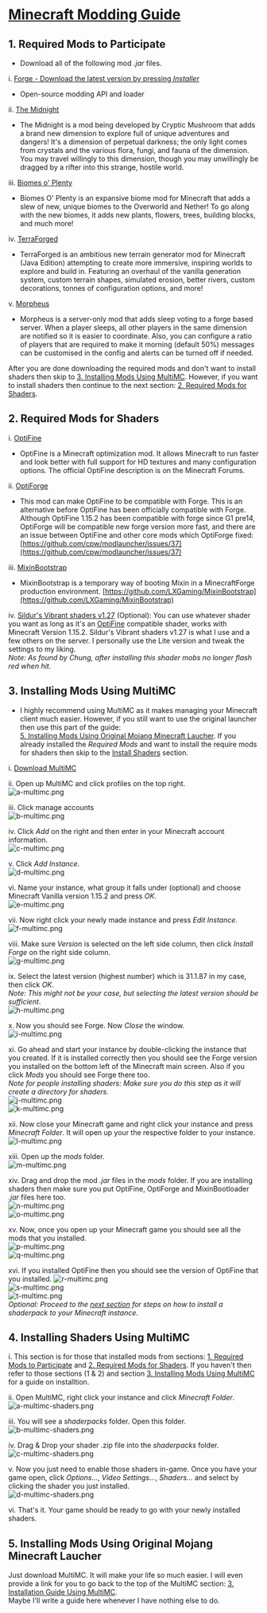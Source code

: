 # <ins>Minecraft Modding Guide</ins>  

## 1. Required Mods to Participate  
* Download all of the following mod _\.jar_ files.  

i. [Forge - Download the latest version by pressing _Installer_](http://files.minecraftforge.net)  
* Open-source modding API and loader

ii. [The Midnight](https://www.curseforge.com/minecraft/mc-mods/the-midnight/files/2942601)  
* The Midnight is a mod being developed by Cryptic Mushroom that adds a brand new dimension to explore full of unique adventures and dangers\! It's a dimension of perpetual darkness; the only light comes from crystals and the various flora, fungi, and fauna of the dimension\. You may travel willingly to this dimension, though you may unwillingly be dragged by a rifter into this strange, hostile world\.  

iii. [Biomes o' Plenty](https://www.curseforge.com/minecraft/mc-mods/biomes-o-plenty/files/2887034)  
* Biomes O' Plenty is an expansive biome mod for Minecraft that adds a slew of new, unique biomes to the Overworld and Nether!  To go along with the new biomes, it adds new plants, flowers, trees, building blocks, and much more\!  

iv. [TerraForged](https://www.curseforge.com/minecraft/mc-mods/terraforged/files/2953095)  
* TerraForged is an ambitious new terrain generator mod for Minecraft \(Java Edition\) attempting to create more immersive,
inspiring worlds to explore and build in\. Featuring an overhaul of the vanilla generation system, custom terrain shapes,
simulated erosion, better rivers, custom decorations, tonnes of configuration options, and more\!  

v. [Morpheus](https://www.curseforge.com/minecraft/mc-mods/morpheus/files/2898972)  
* Morpheus is a server\-only mod that adds sleep voting to a forge based server\. When a player sleeps, all other players in the same dimension are notified so it is easier to coordinate\. Also, you can configure a ratio of players that are required to make it morning \(default 50%\) messages can be customised in the config and alerts can be turned off if needed\.  

After you are done downloading the required mods and don't want to install shaders then skip to [3\. Installing Mods Using MultiMC](#3-installing-mods-using-multimc)\. However, if you want to install shaders then continue to the next section: [2\. Required Mods for Shaders](#2-required-mods-for-shaders)\.  

## 2. Required Mods for Shaders  
i. [OptiFine](https://optifine.net/adloadx?f=preview_OptiFine_1.15.2_HD_U_G1_pre16.jar)  
* OptiFine is a Minecraft optimization mod\. It allows Minecraft to run faster and look better with full support for HD textures and many configuration options\. The official OptiFine description is on the Minecraft Forums\.  

ii. [OptiForge](https://www.curseforge.com/minecraft/mc-mods/optiforge/files/2947809)  
* This mod can make OptiFine to be compatible with Forge\. This is an alternative before OptiFine has been officially compatible with Forge\. Although OptiFine 1\.15\.2 has been compatible with forge since G1 pre14, OptiForge will be compatible new forge version more fast, and there are an issue between OptiFine and other core mods which OptiForge fixed: [https://github.com/cpw/modlauncher/issues/37](https://github.com/cpw/modlauncher/issues/37)  

iii. [MixinBootstrap](https://www.curseforge.com/minecraft/mc-mods/mixinbootstrap/files/2939224)  
* MixinBootstrap is a temporary way of booting Mixin in a MinecraftForge production environment\. [https://github.com/LXGaming/MixinBootstrap](https://github.com/LXGaming/MixinBootstrap)  

iv. [Sildur's Vibrant shaders v1\.27](https://sildurs-shaders.github.io/downloads) \(Optional\): You can use whatever shader you want as long as it's an [OptiFine](https://optifine.net/adloadx?f=preview_OptiFine_1.15.2_HD_U_G1_pre16.jar) compatible shader, works with Minecraft Version 1\.15\.2\. Sildur's Vibrant shaders v1\.27 is what I use and a few others on the server\. I personally use the Lite version and tweak the settings to my liking\.  
_Note: As found by Chung, after installing this shader mobs no longer flash red when hit\._

## 3. Installing Mods Using MultiMC  
* I highly recommend using MultiMC as it makes managing your Minecraft client much easier. However, if you still want to use the original launcher then use this part of the guide:  
[5\. Installing Mods Using Original Mojang Minecraft Laucher](#5-installing-mods-using-original-mojang-minecraft-laucher)\. If you already installed the _Required Mods_ and want to install the require mods for shaders then skip to the [Install Shaders](#l-multimc) section\.  

i. [Download MultiMC](https://multimc.org/#Download)  

ii. Open up MultiMC and click profiles on the top right\.  
![a-multimc.png](/screenshots/multimc/a-multimc.png)  

iii. Click manage accounts  
![b-multimc.png](/screenshots/multimc/b-multimc.png)  

iv. Click _Add_ on the right and then enter in your Minecraft account information\.  
![c-multimc.png](/screenshots/multimc/c-multimc.png)  

v. Click _Add Instance_\.  
![d-multimc.png](/screenshots/multimc/d-multimc.png)  

vi. Name your instance, what group it falls under \(optional\) and choose Minecraft Vanilla version 1\.15\.2 and press _OK_\.  
![e-multimc.png](/screenshots/multimc/e-multimc.png)  

vii. Now right click your newly made instance and press _Edit Instance_\.  
![f-multimc.png](/screenshots/multimc/f-multimc.png)  

viii. Make sure _Version_ is selected on the left side column, then click _Install Forge_ on the right side column\.  
![g-multimc.png](/screenshots/multimc/g-multimc.png)  

ix. Select the latest version (highest number) which is 31\.1\.87 in my case, then click _OK_\.  
_Note: This might not be your case, but selecting the latest version should be sufficient_\.  
![h-multimc.png](/screenshots/multimc/h-multimc.png)  

x. Now you should see Forge. Now _Close_ the window\.  
![i-multimc.png](/screenshots/multimc/i-multimc.png)  

xi. Go ahead and start your instance by double\-clicking the instance that you created\. If it is installed correctly then you should see the Forge version you installed on the bottom left of the Minecraft main screen\. Also if you click _Mods_ you should see Forge there too\.  
_Note for people installing shaders: Make sure you do this step as it will create a directory for shaders\._  
![j-multimc.png](/screenshots/multimc/j-multimc.png)   
![k-multimc.png](/screenshots/multimc/k-multimc.png)  

xii. Now close your Minecraft game and right click your instance and press _Minecraft Folder_\. It will open up your the respective folder to your instance\.  
![l-multimc.png](/screenshots/multimc/l-multimc.png)  

xiii. Open up the _mods_ folder\.  
![m-multimc.png](/screenshots/multimc/m-multimc.png)  

xiv. Drag and drop the mod _\.jar_ files in the _mods_ folder\. If you are installing shaders then make sure you put OptiFine, OptiForge and MixinBootloader _\.jar_ files here too\.  
![n-multimc.png](/screenshots/multimc/n-multimc.png)  
![o-multimc.png](/screenshots/multimc/o-multimc.png)  

xv. Now, once you open up your Minecraft game you should see all the mods that you installed\.  
![p-multimc.png](/screenshots/multimc/p-multimc.png)  
![q-multimc.png](/screenshots/multimc/q-multimc.png)  

xvi. If you installed OptiFine then you should see the version of OptiFine that you installed\.
![r-multimc.png](/screenshots/multimc/r-multimc.png)  
![s-multimc.png](/screenshots/multimc/s-multimc.png)  
![t-multimc.png](/screenshots/multimc/t-multimc.png)  
_Optional: Proceed to the [next section](#4-installing-shaders-using-multimc) for steps on how to install a shaderpack to your Minecraft instance\._

## 4. Installing Shaders Using MultiMC
i. This section is for those that installed mods from sections: [1\. Required Mods to Participate](#1-required-mods-to-participate) and [2\. Required Mods for Shaders](#2-required-mods-for-shaders). If you haven't then refer to those sections \(1 & 2\) and section [3\. Installing Mods Using MultiMC](#3-installing-mods-using-multimc) for a guide on installtion\.  

ii. Open MultiMC, right click your instance and click _Minecraft Folder_\.  
![a-multimc-shaders.png](/screenshots/multimc/shaders/a-multimc-shaders.png)  

iii. You will see a _shaderpacks_ folder\. Open this folder\.  
![b-multimc-shaders.png](/screenshots/multimc/shaders/b-multimc-shaders.png)  

iv. Drag & Drop your shader \.zip file into the _shaderpacks_ folder\.  
![c-multimc-shaders.png](/screenshots/multimc/shaders/c-multimc-shaders.png)  

v. Now you just need to enable those shaders in\-game\. Once you have your game open, click _Options\.\.\._, _Video Settings\.\.\._, _Shaders\.\.\._ and select by clicking the shader you just installed\.  
![d-multimc-shaders.png](/screenshots/multimc/shaders/d-multimc-shaders.png)  

vi. That's it. Your game should be ready to go with your newly installed shaders\.

## 5. Installing Mods Using Original Mojang Minecraft Laucher  

Just download MultiMC\. It will make your life so much easier\. I will even provide a link for you to go back to the top of the MultiMC section: [3\. Installation Guide Using MultiMC](#3-installation-guide-using-multimc)\.  
Maybe I'll write a guide here whenever I have nothing else to do\.  
